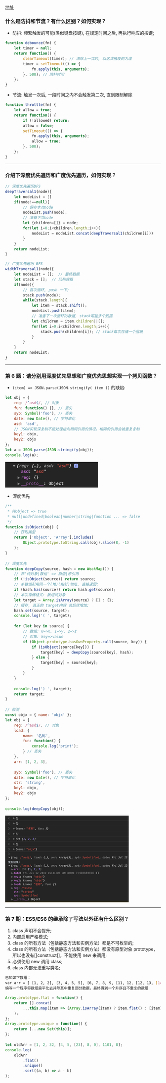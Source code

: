 <style>img {max-width: 300px}</style>

[地址](https://juejin.im/post/5d23e750f265da1b855c7bbe)

### 什么是防抖和节流？有什么区别？如何实现？

-   防抖: 频繁触发的可能(类似键盘按键), 在规定时间之后, 再执行响应的按键;

```js
function debounce(fn) {
	let timer = null;
	return function() {
		clearTimeout(timer); // 清除上一次的, 以这次触发的为准
		timer = setTimeout(() => {
			fn.apply(this, arguments);
		}, 500); // 防抖时间
	};
}
```

-   节流: 触发一次后, 一段时间之内不会触发第二次, 直到限制解除

```js
function throttle(fn) {
	let allow = true;
	return function() {
		if (!allowed) return;
		allow = false;
		setTimeout(() => {
			fn.apply(this, arguments);
			allow = true;
		}, 500);
	};
}
```

***
### 介绍下深度优先遍历和广度优先遍历，如何实现？
```js
// 深度优先遍历DFS
deepTraversal1(node){
	let nodeList = []
	if(node!==null){
		// 保存本次node
		nodeList.push(node);
		// 准备下次node
		let {children=[]} = node;
		for(let i=0;i<children.length;i++){
			nodeList = nodeList.concat(deepTraversal1(children[i]))
		}
	}
	return nodeList;
}
```

```js
// 广度优先遍历 BFS
widthTraversal1(node){
	let nodeList = [];  // 最终数据
	let stack = [];  // 队列容器
	if(node){
		// 首次循环, push 一下;
		stack.push(node);
		while(stack.length){
			let item = stack.shift();
			nodeList.push(item);
			// 准备下一次循环的数据, stack可能多个数据
			let children = item.children||[];
			for(let i=0;i<children.length;i++){
				stack.push(children[i]); // stack每次存储一个层级
			}
		}
	}
	return nodeList;
}
```

***
### 第 6 题：请分别用深度优先思想和广度优先思想实现一个拷贝函数？

-   `(item) => JSON.parse(JSON.stringify( item ))` 的缺陷:

```js
let obj = {
	reg: /^asd$/, // 对象
	fun: function() {}, // 丢失
	syb: Symbol('foo'), // 丢失
	date: new Date(), // 字符串化
	asd: 'asd',
	// JSON实现深复制不能处理指向相同引用的情况，相同的引用会被重复复制
	key1: objx,
	key2: objx
};
let a = JSON.parse(JSON.stringify(obj));
console.log(a);
```

<img src="./image/3.png">

-   深度优先
```js
/**
 * 纯object => true
 * null|undefined|boolean|number|string|function ... => false
 */
function isObject(obj) {
	// 获取类型
	return ['Object', 'Array'].includes(
		Object.prototype.toString.call(obj).slice(8, -1)
	);
}

// 深度优先
function deepCopy(source, hash = new WeakMap()) {
	// 非'纯对象|数组' => 原值|原引用
	if (!isObject(source)) return source;
	// 多键值引用同一个(堆)(指针)地址, 直接返回;
	if (hash.has(source)) return hash.get(source);
	// 本次存储格式: 数组或对象
	let target = Array.isArray(source) ? [] : {};
	// 缓存, 真正的 target内容 会后续增加;
	hash.set(source, target);
	console.log('( ', target);

	for (let key in source) {
		// 数组: 0=>x, 1=>y, 2=>z
		// 对象: key=>value
		if (Object.prototype.hasOwnProperty.call(source, key)) {
			if (isObject(source[key])) {
				target[key] = deepCopy(source[key], hash);
			} else {
				target[key] = source[key];
			}
		}
	}

	console.log(') ', target);
	return target;
}

// 检测
const objx = { name: 'objx' };
let obj = {
	reg: /^asd$/, // 对象
	load: {
		name: '名称',
		fun: function() {
			console.log('print');
		} // 丢失
	},
	arr: [1, 2, 3],

	syb: Symbol('foo'), // 丢失
	date: new Date(), // 字符串化
	str: 'string',
	key1: objx,
	key2: objx
};

console.log(deepCopy(obj));
```
<img src="./image/4.png" style="max-width: 400px">


---

### 第 7 期：ES5/ES6 的继承除了写法以外还有什么区别？

1. class 声明不会提升;
2. 内部启用严格模式;
3. class 的所有方法（包括静态方法和实例方法）都是不可枚举的;
4. class 的所有方法（包括静态方法和实例方法）都没有原型对象 prototype，所以也没有[[construct]]，不能使用 new 来调用;
5. 必须使用 new 调用 class;
6. class 内部无法重写类名;

```sh
已知如下数组：
var arr = [ [1, 2, 2], [3, 4, 5, 5], [6, 7, 8, 9, [11, 12, [12, 13, [14] ] ] ], 10];
编写一个程序将数组扁平化去并除其中重复部分数据，最终得到一个升序且不重复的数组
```

```js
Array.prototype.flat = function() {
	return [].concat(
		...this.map(item => (Array.isArray(item) ? item.flat() : [item]))
	);
};
Array.prototype.unique = function() {
	return [...new Set(this)];
};

let oldArr = [1, 2, 32, [4, 5, [23], 8, 0], 1101, 8];
console.log(
	oldArr
		.flat()
		.unique()
		.sort((a, b) => a - b)
);
```
